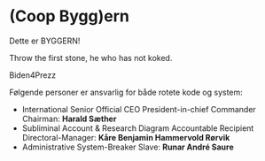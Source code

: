 # (Coop Bygg)ern
Dette er BYGGERN!

Throw the first stone, he who has not koked.

Biden4Prezz

Følgende personer er ansvarlig for både rotete kode og system:

* International Senior Official CEO President-in-chief Commander Chairman: **Harald Sæther** 
* Subliminal Account & Research Diagram Accountable Recipient Directoral-Manager: **Kåre Benjamin Hammervold Rørvik**
* Administrative System-Breaker Slave: **Runar André Saure** 
